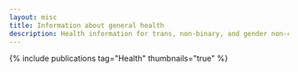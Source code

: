 ```yaml
---
layout: misc
title: Information about general health
description: Health information for trans, non-binary, and gender non-conforming people
---
```


{% include publications tag="Health" thumbnails="true" %}

